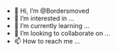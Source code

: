 - 👋 Hi, I’m @Bordersmoved
- 👀 I’m interested in ...
- 🌱 I’m currently learning ...
- 💞️ I’m looking to collaborate on ...
- 📫 How to reach me ...

<!---
Bordersmoved/Bordersmoved is a ✨ special ✨ repository because its `README.md` (this file) appears on your GitHub profile.
You can click the Preview link to take a look at your changes.
--->
